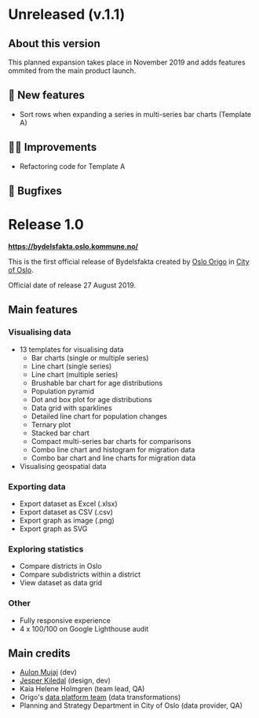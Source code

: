 # Unreleased (v.1.1)

## About this version

This planned expansion takes place in November 2019 and adds features ommited from the main product launch.

## 🚀 New features

- Sort rows when expanding a series in multi-series bar charts (Template A)

## 💅🏽 Improvements

- Refactoring code for Template A

## 🐛 Bugfixes

# Release 1.0

**https://bydelsfakta.oslo.kommune.no/**

This is the first official release of Bydelsfakta created by [Oslo Origo](http://labs.oslo.kommune.no/) in [City of Oslo](http://oslo.kommune.no/).

Official date of release 27 August 2019.

## Main features

### Visualising data

- 13 templates for visualising data
  - Bar charts (single or multiple series)
  - Line chart (single series)
  - Line chart (multiple series)
  - Brushable bar chart for age distributions
  - Population pyramid
  - Dot and box plot for age distributions
  - Data grid with sparklines
  - Detailed line chart for population changes
  - Ternary plot
  - Stacked bar chart
  - Compact multi-series bar charts for comparisons
  - Combo line chart and histogram for migration data
  - Combo bar chart and line charts for migration data
- Visualising geospatial data

### Exporting data

- Export dataset as Excel (.xlsx)
- Export dataset as CSV (.csv)
- Export graph as image (.png)
- Export graph as SVG

### Exploring statistics

- Compare districts in Oslo
- Compare subdistricts within a district
- View dataset as data grid

### Other

- Fully responsive experience
- 4 x 100/100 on Google Lighthouse audit

## Main credits

- [Aulon Mujaj](https://github.com/aulonm) (dev)
- [Jesper Kiledal](https://github.com/kiledal) (design, dev)
- Kaia Helene Holmgren (team lead, QA)
- Origo's [data platform team](https://labs.oslo.kommune.no/artikler/oslodata-til-folket) (data transformations)
- Planning and Strategy Department in City of Oslo (data provider, QA)
